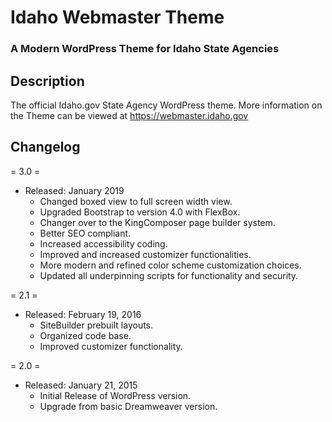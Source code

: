# Idaho Webmaster Theme

### A Modern WordPress Theme for Idaho State Agencies

## Description

The official Idaho.gov State Agency WordPress theme. More information on the Theme can be viewed at https://webmaster.idaho.gov

## Changelog

= 3.0 =

- Released: January 2019
  - Changed boxed view to full screen width view.
  - Upgraded Bootstrap to version 4.0 with FlexBox.
  - Changer over to the KingComposer page builder system.
  - Better SEO compliant.
  - Increased accessibility coding.
  - Improved and increased customizer functionalities.
  - More modern and refined color scheme customization choices.
  - Updated all underpinning scripts for functionality and security.

= 2.1 =

- Released: February 19, 2016
  - SiteBuilder prebuilt layouts.
  - Organized code base.
  - Improved customizer functionality.

= 2.0 =

- Released: January 21, 2015
  - Initial Release of WordPress version.
  - Upgrade from basic Dreamweaver version.
